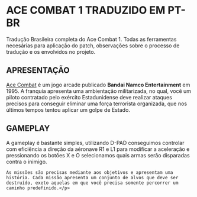 <h1>ACE COMBAT 1 TRADUZIDO EM PT-BR</h1>
    <p>Tradução Brasileira completa do Ace Combat 1. Todas as ferramentas necesárias para aplicação do patch, observações sobre o processo de tradução e os envolvidos no projeto.</p>

<h2>APRESENTAÇÃO</h2>
    <p><u>Ace Combat</u> é um jogo arcade publicado <b>Bandai Namco Entertainment</b> em 1995. A franquia apresenta uma ambientação militarizada, no qual, você um piloto contratado pelo exército Estadunidense deve realizar ataques precisos para conseguir eliminar uma força terrorista organizada, que nos últimos tempos tentou aplicar um golpe de Estado.</p>

<h2>GAMEPLAY</h2>
    <p>A gameplay é bastante simples, utilizando D-PAD conseguimos controlar com eficiência a direção da aéronave R1 e L1 para modificar a aceleração e pressionando os botões X e O selecionamos quais armas serão disparadas contra o inimigo.
    
    As missões são precisas mediante aos objetivos e apresentam uma história. Cada missão apresenta um conjunto de alvos que deve ser destruído, exeto aquelas em que você precisa somente percorrer um caminho predefinido.</p>